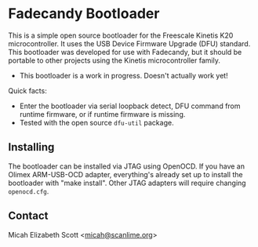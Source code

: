 Fadecandy Bootloader
====================

This is a simple open source bootloader for the Freescale Kinetis K20 microcontroller. It uses the USB Device Firmware Upgrade (DFU) standard. This bootloader was developed for use with Fadecandy, but it should be portable to other projects using the Kinetis microcontroller family.

* This bootloader is a work in progress. Doesn't actually work yet!

Quick facts:

* Enter the bootloader via serial loopback detect, DFU command from runtime firmware, or if runtime firmware is missing.
* Tested with the open source `dfu-util` package.

Installing
----------

The bootloader can be installed via JTAG using OpenOCD. If you have an Olimex ARM-USB-OCD adapter, everything's already set up to install the bootloader with "make install". Other JTAG adapters will require changing `openocd.cfg`.

Contact
-------

Micah Elizabeth Scott <<micah@scanlime.org>>